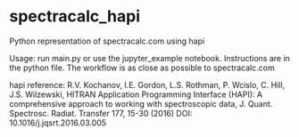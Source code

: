 # spectracalc_hapi
Python representation of spectracalc.com using hapi

Usage:
	run main.py or use the jupyter_example notebook.
	Instructions are in the python file. The workflow is as close as possible to spectracalc.com
	
hapi reference:
 R.V. Kochanov, I.E. Gordon, L.S. Rothman, P. Wcislo, C. Hill, J.S. Wilzewski,
	   HITRAN Application Programming Interface (HAPI): A comprehensive approach
	   to working with spectroscopic data, J. Quant. Spectrosc. Radiat. Transfer 177, 15-30 (2016)
	   DOI: 10.1016/j.jqsrt.2016.03.005
